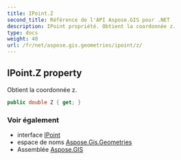 ```yaml
---
title: IPoint.Z
second_title: Référence de l'API Aspose.GIS pour .NET
description: IPoint propriété. Obtient la coordonnée z.
type: docs
weight: 40
url: /fr/net/aspose.gis.geometries/ipoint/z/
---
```

## IPoint.Z property

Obtient la coordonnée z.

```csharp
public double Z { get; }
```

### Voir également

* interface [IPoint](../)
* espace de noms [Aspose.Gis.Geometries](../../ipoint/)
* Assemblée [Aspose.GIS](../../../)


